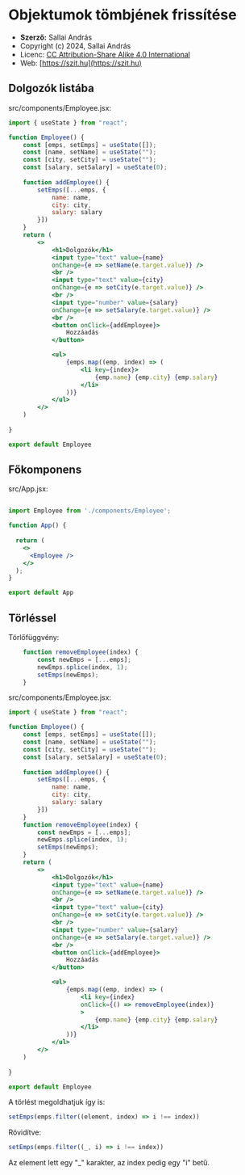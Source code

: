 # Objektumok tömbjének frissítése

* **Szerző:** Sallai András
* Copyright (c) 2024, Sallai András
* Licenc: [CC Attribution-Share Alike 4.0 International](https://creativecommons.org/licenses/by-sa/4.0/)
* Web: [https://szit.hu](https://szit.hu)

## Dolgozók listába

src/components/Employee.jsx:

```jsx
import { useState } from "react";

function Employee() {
    const [emps, setEmps] = useState([]);
    const [name, setName] = useState("");
    const [city, setCity] = useState("");
    const [salary, setSalary] = useState(0);
    
    function addEmployee() {
        setEmps([...emps, {
            name: name,
            city: city,
            salary: salary
        }])
    }
    return (
        <>
            <h1>Dolgozók</h1>
            <input type="text" value={name}
            onChange={e => setName(e.target.value)} />
            <br />
            <input type="text" value={city}
            onChange={e => setCity(e.target.value)} />
            <br />
            <input type="number" value={salary}
            onChange={e => setSalary(e.target.value)} />
            <br />
            <button onClick={addEmployee}>
                Hozzáadás
            </button>

            <ul>
                {emps.map((emp, index) => (
                    <li key={index}>
                        {emp.name} {emp.city} {emp.salary}
                    </li>
                ))}
            </ul>
        </>
    )
    
}

export default Employee
```

## Főkomponens

src/App.jsx:

```jsx

import Employee from './components/Employee';

function App() {
  
  return (
    <>
      <Employee />
    </>
  );
}

export default App
```

## Törléssel

Törlőfüggvény:

```jsx
    function removeEmployee(index) {
        const newEmps = [...emps];
        newEmps.splice(index, 1);
        setEmps(newEmps);
    }
```

src/components/Employee.jsx:

```jsx
import { useState } from "react";

function Employee() {
    const [emps, setEmps] = useState([]);
    const [name, setName] = useState("");
    const [city, setCity] = useState("");
    const [salary, setSalary] = useState(0);
    
    function addEmployee() {
        setEmps([...emps, {
            name: name,
            city: city,
            salary: salary
        }])
    }
    function removeEmployee(index) {
        const newEmps = [...emps];
        newEmps.splice(index, 1);
        setEmps(newEmps);
    }
    return (
        <>
            <h1>Dolgozók</h1>
            <input type="text" value={name}
            onChange={e => setName(e.target.value)} />
            <br />
            <input type="text" value={city}
            onChange={e => setCity(e.target.value)} />
            <br />
            <input type="number" value={salary}
            onChange={e => setSalary(e.target.value)} />
            <br />
            <button onClick={addEmployee}>
                Hozzáadás
            </button>

            <ul>
                {emps.map((emp, index) => (
                    <li key={index}
                    onClick={() => removeEmployee(index)}
                    >
                        {emp.name} {emp.city} {emp.salary}
                    </li>
                ))}
            </ul>
        </>
    )
    
}

export default Employee
```

A törlést megoldhatjuk így is:

```jsx
setEmps(emps.filter((element, index) => i !== index))
```

Rövidítve:

```jsx
setEmps(emps.filter((_, i) => i !== index))
```

Az element lett egy "_" karakter, az index pedig egy "i" betű.

